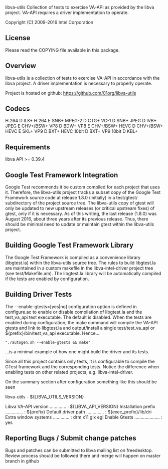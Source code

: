   libva-utils
  Collection of tests to exercise VA-API as provided
  by the libva project.  VA-API requires a driver implementation
  to operate.

  Copyright (C) 2009-2016 Intel Corporation


License
-------

Please read the COPYING file available in this package.


Overview
--------

libva-utils is a collection of tests to exercise VA-API in accordance
with the libva project. A driver implementation is necessary to properly
operate.


Project is hosted on github:
https://github.com/01org/libva-utils

Codecs
------

H.264   D   ILK+
H.264   E   SNB+
MPEG-2  D   CTG+
VC-1    D   SNB+
JPEG    D   IVB+
JPEG    E   CHV+/BSW+
VP8     D   BDW+
VP8     E   CHV+/BSW+
HEVC    D   CHV+/BSW+
HEVC    E   SKL+
VP9     D   BXT+
HEVC 10bit     D       BXT+
VP9 10bit      D       KBL+

Requirements
------------

libva API >= 0.39.4

Google Test Framework Integration
---------------------------------

Google Test recommends it be custom compiled for each project that uses it.
Therefore, the libva-utils project tracks a subset copy of the Google
Test Framework source code at release 1.8.0 (initially) in a test/gtest/
subdirectory of the project source tree.  The libva-utils copy of gtest
will only be updated to new upstream releases (or critical upstream fixes) of
gtest, only if it is necessary.  As of this writing, the last release (1.8.0)
was August 2016, about three years after its previous release.  Thus, there
should be minimal need to update or maintain gtest within the libva-utils
project.

Building Google Test Framework Library
--------------------------------------

The Google Test Framework is compiled as a convenience library (libgtest.la)
within the libva-utils source tree.  The rules to build libgtest.la are
maintained in a custom makefile in the libva-intel-driver project tree
(see test/Makefile.am).  The libgtest.la library will be automatically compiled
if the tests are enabled by configuration.


Building Driver Tests
---------------------

The --enable-gtests=[yes|no] configuration option is defined in configure.ac to
enable or disable compilation of libgtest.la and the test_va_api test executable.
The default is disabled.  When the tests are enabled during configuration, the
make command will compile the VA-API gtests and link to libgtest.la and output/install
a single test/test_va_api or ${prefix}/bin/test_va_api executable.  Hence...

    "./autogen.sh --enable-gtests && make"

...is a minimal example of how one might build the driver and its tests.

Since all this project contains only tests, it is configurable to compile the GTest
framework and the corresponding tests.  Notice the difference when enabling
tests on other related projects, e.g. libva-intel-driver.

On the summary section after configuration something like this should be seen

libva-utils - ${LIBVA_UTILS_VERSION}

Libva VA-API version ............. : ${LIBVA_API_VERSION}
Installation prefix .............. : ${prefix}
Default driver path .............. : ${exec_prefix}/lib/dri
Extra window systems ............. : drm x11 glx egl
Enable Gtests .................... : yes

Reporting Bugs / Submit change patches
--------------------------------------

Bugs and patches can be submitted to libva mailing list on freedesktop.
Review process should be followed there and merge will happen on master branch
in github
